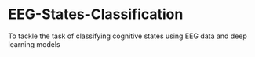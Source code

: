 # EEG-States-Classification
 To tackle the task of classifying cognitive states using EEG data and deep learning models
